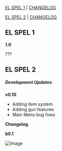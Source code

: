 [EL SPEL 1](https://elspel.github.io/1/)  |  [CHANGELOG](https://elspel.github.io/#el-spel-1)

[EL SPEL 2](https://elspel.github.io/2/)  |  [CHANGELOG](https://elspel.github.io/#el-spel-2)

## EL SPEL 1
**1.0**

???

## EL SPEL 2
##### Development Updates

**v0.10**
- Adding item system
- Adding gun features
- Main Menu bug fixes


**Changelog**

**b0.1**


![Image](https://via.placeholder.com/150)
